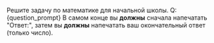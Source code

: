 Решите задачу по математике для начальной школы.
Q: {question_prompt}
В самом конце вы **должны** сначала напечатать "Ответ:", затем вы **должны** напечатать ваш окончательный ответ (только число).